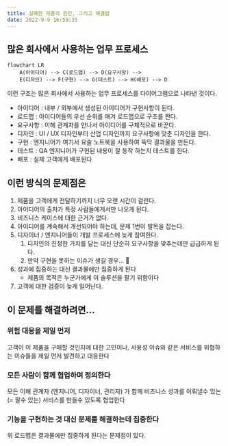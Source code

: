 ```yaml
---
title: 실패한 제품의 원인, 그리고 해결법
date: 2022-9-9 16:59:35
---
```


## 많은 회사에서 사용하는 업무 프로세스

```mermaid
flowchart LR
	A(아이디어) --> C(로드맵) --> D(요구사항) -->
	E(디자인) --> F(구현) --> G(테스트) --> H(배포) --> D
```

이런 구조는 많은 회사에서 사용하는 업무 프로세스를 다이어그램으로 나타낸 것이다.

* 아이디어 : 내부 / 외부에서 생성된 아이디어가 구현사항이 된다.
* 로드맵 : 아이디어들의 우선 순위를 매겨 로드맵으로 구조를 짠다.
* 요구사항 : 이해 관계자를 만나서 아이디어를 구체적으로 바꾼다.
* 디자인 : UI / UX 디자인부터 산업 디자인까지 요구사항에 맞춘 디자인을 한다.
* 구현 : 엔지니어가 여기서 요술 노트북을 사용하여 뚝딱 결과물을 만든다.
* 테스트 : QA 엔지니어가 구현된 내용이 잘 동작 하는지 테스트를 한다.
* 배포 : 실제 고객에게 배포된다

## 이런 방식의 문제점은

1. 제품을 고객에게 전달하기까지 너무 오랜 시간이 걸린다.
2. 아이디어의 출처가 특정 사람들에게서만 나오게 된다.
3. 비즈니스 케이스에 대한 근거가 없다.
4. 아이디어를 계속해서 개선되어야 하는데, 문제 1번이 발목을 잡는다.
5. 디자이너 / 엔지니어들이 개발 프로세스에 늦게 참여한다.
	1. 디자인의 진정한 가치를 담는 대신 단순히 요구사항을 맞추는데만 급급하게 된다.
	2. 만약 구현을 못하는 이슈가 생길 경우... 🥲
6. 성과에 집중하는 대신 결과물에만 집중하게 된다
	* 제품의 목적은 누군가에게 이 솔루션을 팔기 위함이다
7. 고객에 대한 검증이 늦게 일어난다.

## 이 문제를 해결하려면...

### 위험 대응을 제일 먼저
고객이 이 제품을 구매할 것인지에 대한 고민이나, 사용성 이슈와 같은 서비스를 위협하는 이슈들을 제일 먼저 발견하고 대응한다

### 모든 사람이 함께 협업하며 정의한다
모든 이해 관계자 (엔지니어, 디자이너, 관리자) 가 함께 비즈니스 성과를 이뤄낼수 있는 (= 팔수 있는) 서비스를 만들수 있도록 협업한다

### 기능을 구현하는 것 대신 문제를 해결하는데 집중한다
위 로드맵은 결과물에만 집중하게 된다는 문제점이 있다. 